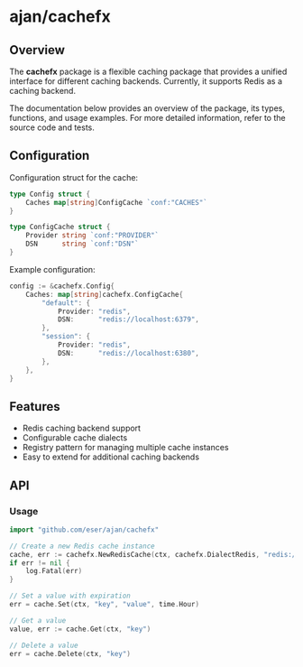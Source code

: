 # ajan/cachefx

## Overview

The **cachefx** package is a flexible caching package that provides a unified interface for different caching backends. Currently, it supports Redis as a caching backend.

The documentation below provides an overview of the package, its types, functions, and usage examples. For more detailed
information, refer to the source code and tests.

## Configuration

Configuration struct for the cache:

```go
type Config struct {
    Caches map[string]ConfigCache `conf:"CACHES"`
}

type ConfigCache struct {
    Provider string `conf:"PROVIDER"`
    DSN      string `conf:"DSN"`
}
```

Example configuration:
```go
config := &cachefx.Config{
    Caches: map[string]cachefx.ConfigCache{
        "default": {
            Provider: "redis",
            DSN:      "redis://localhost:6379",
        },
        "session": {
            Provider: "redis",
            DSN:      "redis://localhost:6380",
        },
    },
}
```

## Features

- Redis caching backend support
- Configurable cache dialects
- Registry pattern for managing multiple cache instances
- Easy to extend for additional caching backends

## API

### Usage

```go
import "github.com/eser/ajan/cachefx"

// Create a new Redis cache instance
cache, err := cachefx.NewRedisCache(ctx, cachefx.DialectRedis, "redis://localhost:6379")
if err != nil {
    log.Fatal(err)
}

// Set a value with expiration
err = cache.Set(ctx, "key", "value", time.Hour)

// Get a value
value, err := cache.Get(ctx, "key")

// Delete a value
err = cache.Delete(ctx, "key")
```
